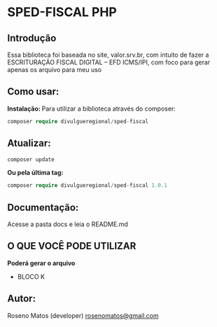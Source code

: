 # SPED-FISCAL PHP

## Introdução

Essa biblioteca foi baseada no site, valor.srv.br, com intuito de fazer a ESCRITURAÇÃO FISCAL DIGITAL – EFD ICMS/IPI, com foco para gerar apenas os arquivo para meu uso


## Como usar:
<b>Instalação: </b>
Para utilizar a biblioteca através do composer:
```php
composer require divulgueregional/sped-fiscal
```
## Atualizar:
```php
composer update
```
<b>Ou pela última tag: </b>
```php
composer require divulgueregional/sped-fiscal 1.0.1
```

## Documentação:
Acesse a pasta docs e leia o README.md

## O QUE VOCÊ PODE UTILIZAR
<b>Poderá gerar o arquivo</b></b><br>
- BLOCO K 

<!-- ## VALIDAR O ARQUIVO
Clique no link <a href='https://www.gov.br/receitafederal/pt-br/assuntos/orientacao-tributaria/declaracoes-e-demonstrativos/sped-sistema-publico-de-escrituracao-digital/escrituracao-fiscal-digital-efd/escrituracao-fiscal-digital-efd' target='_blank'>Programa EFD</a> para baixar o programa e testar se o arquivo está de acordo com o esperado -->




## Autor:
Roseno Matos (developer) rosenomatos@gmail.com<br>

<!-- ## Licença:
A API-BB-PHP é licenciado sob a Licença MIT (MIT). Você pode usar, copiar, modificar, integrar, publicar, distribuir e/ou vender cópias dos produtos finais, mas deve sempre declarar que Roseno Matos (rosenomatos@gmail.com) é o autor original destes códigos e atribuir um link para https://github.com/divulgueregional/api-bb-php -->

<!-- ## Comunidade:
## Facilitou sua vida?
Se o projeto o ajudou em uma tarefa excencial a sua aplicação de uma forma simples e se gostaria de contribuir com uma pequena doação ao autor, faça pelo PIX abaixo<br><hr>

Chave Pix E-MAIL: roseno@divulgueregional.com.br -->
